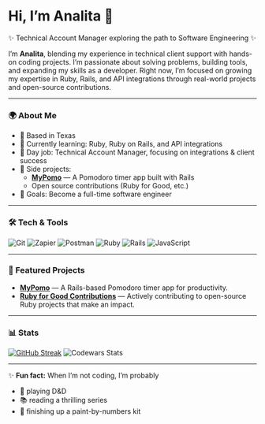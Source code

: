 # Hi, I’m Analita 👋  

✨ Technical Account Manager exploring the path to Software Engineering ✨  

I’m **Analita**, blending my experience in technical client support with hands-on coding projects. I’m passionate about solving problems, building tools, and expanding my skills as a developer. Right now, I’m focused on growing my expertise in Ruby, Rails, and API integrations through real-world projects and open-source contributions.  

---

### 🌍 About Me
- 📍 Based in Texas  
- 🧠 Currently learning: Ruby, Ruby on Rails, and API integrations  
- 💼 Day job: Technical Account Manager, focusing on integrations & client success  
- 🚀 Side projects:  
  - **[MyPomo](https://github.com/analitacodes/mypomo)** — A Pomodoro timer app built with Rails  
  - Open source contributions (Ruby for Good, etc.)  
- 🎯 Goals: Become a full-time software engineer

---

### 🛠️ Tech & Tools
![Git](https://img.shields.io/badge/Git-F05032?style=for-the-badge&logo=git&logoColor=white)
![Zapier](https://img.shields.io/badge/Zapier-FF4A00?style=for-the-badge&logo=zapier&logoColor=white)
![Postman](https://img.shields.io/badge/Postman-FF6C37?style=for-the-badge&logo=postman&logoColor=white)
![Ruby](https://img.shields.io/badge/Ruby-CC342D?style=for-the-badge&logo=ruby&logoColor=white)
![Rails](https://img.shields.io/badge/Rails-CC0000?style=for-the-badge&logo=rubyonrails&logoColor=white)
![JavaScript](https://img.shields.io/badge/JavaScript-F7DF1E?style=for-the-badge&logo=javascript&logoColor=black)

---

### 🚀 Featured Projects
- [**MyPomo**](https://github.com/analitacodes/mypomo) — A Rails-based Pomodoro timer app for productivity.  
- [**Ruby for Good Contributions**](https://github.com/rubyforgood) — Actively contributing to open-source Ruby projects that make an impact.  

---

### 📊 Stats

[![GitHub Streak](https://streak-stats.demolab.com?user=analitacodes&theme=black-ice&hide_total_contributions=true)](https://git.io/streak-stats)
![Codewars Stats](https://github.r2v.ch/codewars?user=analitacodes&theme=tokyonight&top_languages=true&hide_clan=true)

---

✨ **Fun fact:** When I’m not coding, I’m probably  
- 🎲 playing D&D  
- 📚 reading a thrilling series  
- 🎨 finishing up a paint-by-numbers kit  
